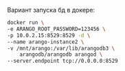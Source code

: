 Вариант запуска бд в докере:

```bash
docker run \
-e ARANGO_ROOT_PASSWORD=123456 \
-p 10.0.2.15:8529:8529 -d \
--name arango-instance2 \
-v /mnt/arango:/var/lib/arangodb3 \
    arangodb/arangodb arangod \
--server.endpoint tcp://0.0.0.0:8529
```